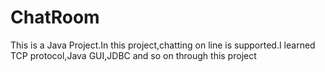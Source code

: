 ChatRoom
========

This is a Java Project.In this project,chatting on line is supported.I learned TCP protocol,Java GUI,JDBC and so on through this project
